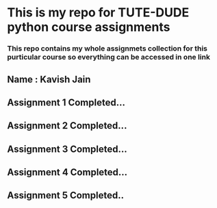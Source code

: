 # This is my repo for TUTE-DUDE python course assignments

### This repo contains my whole assignmets collection for this purticular course so everything can be accessed in one link

## Name : Kavish Jain

## Assignment 1 Completed...

## Assignment 2 Completed...

## Assignment 3 Completed...

## Assignment 4 Completed...

## Assignment 5 Completed..



